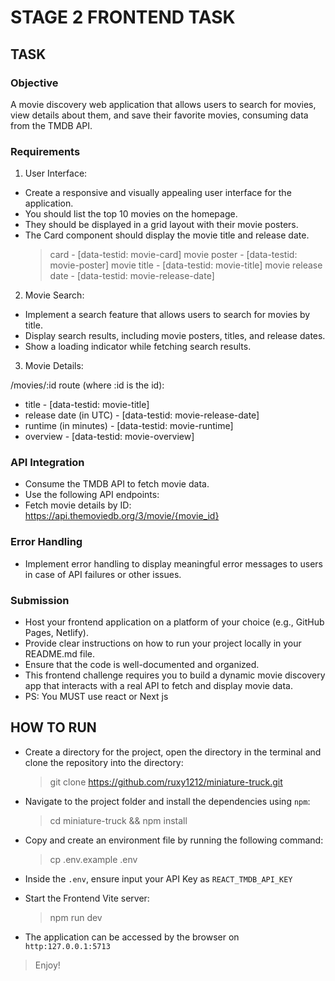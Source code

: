 # STAGE 2 FRONTEND TASK

## TASK
### Objective

A movie discovery web application that allows users to search for movies, view details about them, and save their favorite movies, consuming data from the TMDB API.

### Requirements

1. User Interface:

- Create a responsive and visually appealing user interface for the application.
- You should list the top 10 movies on the homepage.
- They should be displayed in a grid layout with their movie posters.
- The Card component should display the movie title and release date.
    > card - [data-testid: movie-card]
    > movie poster - [data-testid: movie-poster]
    > movie title - [data-testid: movie-title]
    > movie release date - [data-testid: movie-release-date]

2. Movie Search:

- Implement a search feature that allows users to search for movies by title.
- Display search results, including movie posters, titles, and release dates.
- Show a loading indicator while fetching search results.

3. Movie Details:

/movies/:id route (where :id is the id):
- title - [data-testid: movie-title]
- release date (in UTC) - [data-testid: movie-release-date]
- runtime (in minutes) - [data-testid: movie-runtime]
- overview - [data-testid: movie-overview]

### API Integration

- Consume the TMDB API to fetch movie data.
- Use the following API endpoints:
- Fetch movie details by ID: https://api.themoviedb.org/3/movie/{movie_id}

### Error Handling

- Implement error handling to display meaningful error messages to users in case of API failures or other issues.

### Submission

- Host your frontend application on a platform of your choice (e.g., GitHub Pages, Netlify).
- Provide clear instructions on how to run your project locally in your README.md file.
- Ensure that the code is well-documented and organized.
- This frontend challenge requires you to build a dynamic movie discovery app that interacts with a real API to fetch and display movie data.
- PS: You MUST use react or  Next js

## HOW TO RUN

- Create a directory for the project, open the directory in the terminal and clone the repository into the directory:
    > git clone https://github.com/ruxy1212/miniature-truck.git
- Navigate to the project folder and install the dependencies using `npm`:
    > cd miniature-truck && npm install

- Copy and create an environment file by running the following command:
    > cp .env.example .env

- Inside the `.env`, ensure input your API Key as `REACT_TMDB_API_KEY`

- Start the Frontend Vite server:
    > npm run dev

- The application can be accessed by the browser on `http:127.0.0.1:5713`

> Enjoy!